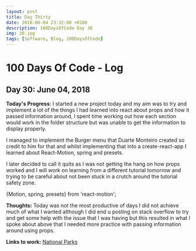 ```yaml
---
layout: post
title: Day Thirty
date: 2018-06-04 23:32:00 +0100
description: 100DaysOfCode Day 30
img: 30.jpg
tags: [Software, Blog, 100DaysOfCode]
---
```


# 100 Days Of Code - Log

## Day 30: June 04, 2018

**Today's Progress**: I started a new project today and my aim was to try and implement a lot of the things I had learned into react about props and how it passed information around, I spent time working out how each section would work in the folder structure but was unable to get the information to display properly.

I managed to implement the Burger menu that Duarte Monteiro created so credit to him for that and whilst implementing that into a create-react-app I learned about React-Motion, spring and presets.

I later decided to call it quits as I was not getting the hang on how props worked and I will work on learning from a different tutorial tomorrow and trying to be careful about not been stuck in a crutch around the tutorial safety zone.
  
   {Motion, spring, presets} from 'react-motion';

**Thoughts:** Today was not the most productive of days I did not achieve much of what I wanted although I did end u posting on stack overflow to try and get some help with the issue that I was having but this resulted in what I spoke about above that I needed more practice with passing information around using props.


**Links to work:** 
[National Parks](https://github.com/NathanScott85/national-parks/commits/master)






